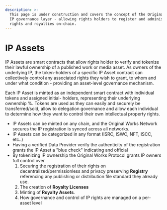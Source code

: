 ```yaml
---
description: >-
  This page is under construction and covers the concept of the Original Works
  IP governance layer - allowing rights holders to register and administer their
  rights and royalties on-chain.
---
```


# IP Assets

IP Assets are smart contracts that allow rights holder to verify and tokenize their lawful ownership of a published work or media asset. As owners of the underlying IP, the token-holders of a specific IP Asset contract can collectively control any associated rights they wish to grant, to whom and under what condition - providing an asset-level governance mechanism.

Each IP Asset is minted as an independent smart contract with individual tokens and assigned initial- holders, representing their underlying ownership %. Tokens are used as they can easily and securely be transferred/sold, allow to delegation governance and allow each individual to determine how they want to control their own intellectual property rights.

* IP Assets can be minted on any chain, and the Original Works Network secures the IP registration is synced across all networks.
* IP Assets can be categorized in any format (ISRC, ISWC, NFT, ISCC, etc..)
* Having a verified Data Provider verify the authenticity of the registration grants the IP Asset a "blue check" indicating and official&#x20;
* By tokenizing IP ownership the Original Works Protocol grants IP owners full control over
  1. Securing the registration of their rights on decentralized/permissionless and privacy preserving **Registry** referencing any publishing or distribution file standard they already use.
  2. The creation of **Royalty Licenses**&#x20;
  3. Minting of **Royalty Assets**.
  4. How governance and control of IP rights are managed on a per-asset level




